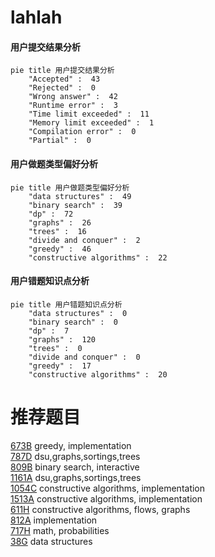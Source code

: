 # lahlah

<!-- tabs:start -->



#### **用户提交结果分析**

```mermaid
pie title 用户提交结果分析
    "Accepted" :  43
    "Rejected" :  0
    "Wrong answer" :  42
    "Runtime error" :  3
    "Time limit exceeded" :  11
    "Memory limit exceeded" :  1
    "Compilation error" :  0
    "Partial" :  0
```

#### **用户做题类型偏好分析**

```mermaid
pie title 用户做题类型偏好分析
    "data structures" :  49
    "binary search" :  39
    "dp" :  72
    "graphs" :  26
    "trees" :  16
    "divide and conquer" :  2
    "greedy" :  46
    "constructive algorithms" :  22
```
#### **用户错题知识点分析**

```mermaid
pie title 用户错题知识点分析
    "data structures" :  0
    "binary search" :  0
    "dp" :  7
    "graphs" :  120
    "trees" :  0
    "divide and conquer" :  0
    "greedy" :  17
    "constructive algorithms" :  20
```



<!-- tabs:end -->
# 推荐题目
[673B](https://codeforces.com/contest/673/problem/B)		greedy,
                        implementation		  
[787D](https://codeforces.com/contest/787/problem/D)		dsu,graphs,sortings,trees		  
[809B](https://codeforces.com/contest/809/problem/B)		binary search,
                        interactive		  
[1161A](https://codeforces.com/contest/1161/problem/A)		dsu,graphs,sortings,trees		  
[1054C](https://codeforces.com/contest/1054/problem/C)		constructive algorithms,
                        implementation		  
[1513A](https://codeforces.com/contest/1513/problem/A)		constructive algorithms,
                        implementation		  
[611H](https://codeforces.com/contest/611/problem/H)		constructive algorithms,
                        flows,
                        graphs		  
[812A](https://codeforces.com/contest/812/problem/A)		implementation		  
[717H](https://codeforces.com/contest/717/problem/H)		math,
                        probabilities		  
[38G](https://codeforces.com/contest/38/problem/G)		data structures		  
